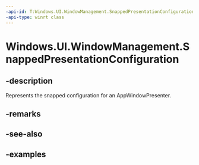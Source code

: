 ```yaml
---
-api-id: T:Windows.UI.WindowManagement.SnappedPresentationConfiguration
-api-type: winrt class
---
```


<!-- Class syntax.
public class SnappedPresentationConfiguration : AppWindowPresentationConfiguration, AppWindowPresentationConfiguration
-->

# Windows.UI.WindowManagement.SnappedPresentationConfiguration

## -description

Represents the snapped configuration for an AppWindowPresenter.

## -remarks

## -see-also

## -examples

